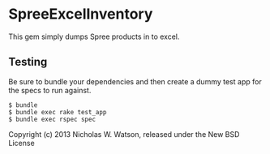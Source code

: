 SpreeExcelInventory
===================

This gem simply dumps Spree products in to excel.


Testing
-------

Be sure to bundle your dependencies and then create a dummy test app for the specs to run against.

    $ bundle
    $ bundle exec rake test_app
    $ bundle exec rspec spec

Copyright (c) 2013 Nicholas W. Watson, released under the New BSD License
